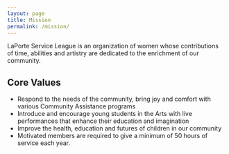 ```yaml
---
layout: page
title: Mission
permalink: /mission/
---
```


LaPorte Service League is an organization of women whose contributions of time, abilities and artistry are dedicated to the enrichment of our community.

## Core Values
- Respond to the needs of the community, bring joy and comfort with various Community Assistance programs
- Introduce and encourage young students in the Arts with live performances that enhance their education and imagination
- Improve the health, education and futures of children in our community
- Motivated members are required to give a minimum of 50 hours of service each year.
